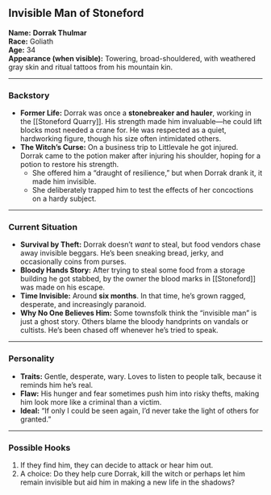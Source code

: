 ## **Invisible Man of Stoneford**

**Name:** **Dorrak Thulmar**  
**Race:** Goliath  
**Age:** 34  
**Appearance (when visible):** Towering, broad-shouldered, with weathered gray skin and ritual tattoos from his mountain kin.

---

### **Backstory**

- **Former Life:** Dorrak was once a **stonebreaker and hauler**, working in the [[Stoneford Quarry]]. His strength made him invaluable—he could lift blocks most needed a crane for. He was respected as a quiet, hardworking figure, though his size often intimidated others.
- **The Witch’s Curse:** On a business trip to Littlevale he got injured. Dorrak came to the potion maker after injuring his shoulder, hoping for a potion to restore his strength.
    - She offered him a “draught of resilience,” but when Dorrak drank it, it made him invisible.
    - She deliberately trapped him to test the effects of her concoctions on a hardy subject.

---

### **Current Situation**

- **Survival by Theft:** Dorrak doesn’t _want_ to steal, but food vendors chase away invisible beggars. He’s been sneaking bread, jerky, and occasionally coins from purses.
- **Bloody Hands Story:** After trying to steal some food from a storage building he got stabbed, by the owner the blood marks in [[Stoneford]] was made on his escape. 
- **Time Invisible:** Around **six months**. In that time, he’s grown ragged, desperate, and increasingly paranoid.
- **Why No One Believes Him:** Some townsfolk think the “invisible man” is just a ghost story. Others blame the bloody handprints on vandals or cultists. He’s been chased off whenever he’s tried to speak.

---

### **Personality**

- **Traits:** Gentle, desperate, wary. Loves to listen to people talk, because it reminds him he’s real.
- **Flaw:** His hunger and fear sometimes push him into risky thefts, making him look more like a criminal than a victim.
- **Ideal:** “If only I could be seen again, I’d never take the light of others for granted.”

---

### **Possible Hooks**

1. If they find him, they can decide to attack or hear him out. 
2. A choice: Do they help cure Dorrak, kill the witch or perhaps let him remain invisible but aid him in making a new life in the shadows?